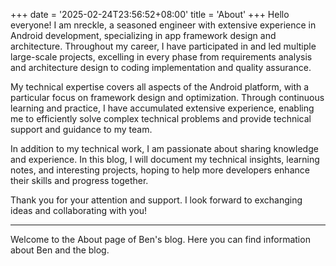 +++
date = '2025-02-24T23:56:52+08:00'
title = 'About'
+++
Hello everyone! I am nreckle, a seasoned engineer with extensive experience in Android development, specializing in app framework design and architecture. Throughout my career, I have participated in and led multiple large-scale projects, excelling in every phase from requirements analysis and architecture design to coding implementation and quality assurance.

My technical expertise covers all aspects of the Android platform, with a particular focus on framework design and optimization. Through continuous learning and practice, I have accumulated extensive experience, enabling me to efficiently solve complex technical problems and provide technical support and guidance to my team.

In addition to my technical work, I am passionate about sharing knowledge and experience. In this blog, I will document my technical insights, learning notes, and interesting projects, hoping to help more developers enhance their skills and progress together.

Thank you for your attention and support. I look forward to exchanging ideas and collaborating with you!

---

Welcome to the About page of Ben's blog. Here you can find information about Ben and the blog.
